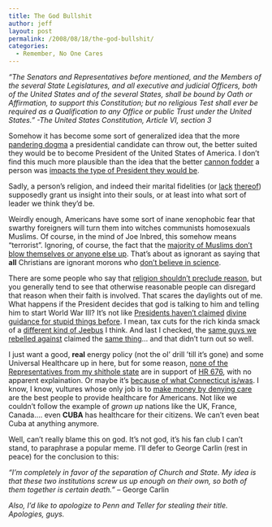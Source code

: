 ```yaml
---
title: The God Bullshit
author: jeff
layout: post
permalink: /2008/08/18/the-god-bullshit/
categories:
  - Remember, No One Cares
---
```


*“The Senators and Representatives before mentioned, and the Members of the several State Legislatures, and all executive and judicial Officers, both of the United States and of the several States, shall be bound by Oath or Affirmation, to support this Constitution; but no religious Test shall ever be required as a Qualification to any Office or public Trust under the United States.” -The United States Constitution, Article VI, section 3*

Somehow it has become some sort of generalized idea that the more [pandering dogma]() a presidential candidate can throw out, the better suited they would be to become President of the United States of America. I don’t find this much more plausible than the idea that the better [cannon fodder][1] a person was [impacts the type of President they would be][2].

 [1]: http://www.historyinfilm.com/jacket/index.htm
 [2]: http://www.unc.edu/depts/diplomat/AD_Issues/amdipl_1/milsvc_I.html

Sadly, a person’s religion, and indeed their marital fidelities (or [lack][3] [thereof][4]) supposedly grant us insight into their souls, or at least into what sort of leader we think they’d be.

 [3]: http://www.washingtonmonthly.com/features/2006/0607.benen.html
 [4]: http://latimesblogs.latimes.com/webscout/2008/08/edwards-affairs.html

Weirdly enough, Americans have some sort of inane xenophobic fear that swarthy foreigners will turn them into witches communists homosexuals Muslims. Of course, in the mind of Joe Inbred, this somehow means “terrorist”. Ignoring, of course, the fact that the [majority of Muslims don’t blow themselves or anyone else up][5]. That’s about as ignorant as saying that **all** Christians are ignorant morons who [don’t believe in science][6].

 [5]: http://www.fff.org/comment/com0803h.asp
 [6]: http://www.washingtonpost.com/wp-dyn/content/article/2005/11/08/AR2005110801211.html

There are some people who say that [religion shouldn’t preclude reason][7], but you generally tend to see that otherwise reasonable people can disregard that reason when their faith is involved. That scares the daylights out of me. What happens if the President decides that god is talking to him and telling him to start World War III? It’s not like [Presidents haven’t claimed][8] [divine guidance for stupid things before][9]. I mean, tax cuts for the rich kinda smack of a [different kind of Jeebus][10] I think. And last I checked, the [same guys we rebelled against][11] claimed the [same thing][12]… and that didn’t turn out so well.

 [7]: http://www.sullivan-county.com/news/mine/humanism.htm
 [8]: http://www.geocities.com/thereaganyears/divineguidance.htm
 [9]: http://www.observer.com/node/45479
 [10]: http://www.buzzflash.com/contributors/03/09/17_franken.html
 [11]: http://www.royal.gov.uk/OutPut/Page5.asp
 [12]: http://www.wsu.edu/~dee/GLOSSARY/DIVRIGHT.HTM

I just want a good, **real** energy policy (not the ol’ drill ’till it’s gone) and some Universal Healthcare up in here, but for some reason, [none of the Representatives from my shithole state][13] are in support of [HR 676][14], with no apparent explaination. Or maybe it’s [because of what Connecticut is/was][15]. I know, I know, vultures whose only job is to [make money by denying care][16] are the best people to provide healthcare for Americans. Not like we couldn’t follow the example of *grown up* nations like the UK, France, Canada…. even **CUBA** has healthcare for their citizens. We can’t even beat Cuba at anything anymore.

 [13]: http://www.michaelmoore.com/sicko/what-can-i-do/boxscore/index.php?action=print
 [14]: http://www.hr676.org/
 [15]: http://answers.google.com/answers/threadview/id/417586.html
 [16]: http://injurylaw.labovick.com/2008/07/articles/insurance-law/deny-delay-defend-how-insurance-companies-handle-claims/print.html

Well, can’t really blame this on god. It’s not god, it’s his fan club I can’t stand, to paraphrase a popular meme. I’ll defer to George Carlin (rest in peace) for the conclusion to this:

*“I’m completely in favor of the separation of Church and State. My idea is that these two institutions screw us up enough on their own, so both of them together is certain death.”* – George Carlin

*Also, I’d like to apologize to Penn and Teller for stealing their title. Apologies, guys.*
